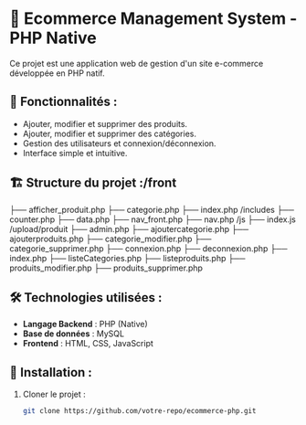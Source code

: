 # 🛒 Ecommerce Management System - PHP Native

Ce projet est une application web de gestion d'un site e-commerce développée en PHP natif.

## 📌 Fonctionnalités :
- Ajouter, modifier et supprimer des produits.
- Ajouter, modifier et supprimer des catégories.
- Gestion des utilisateurs et connexion/déconnexion.
- Interface simple et intuitive.

## 🏗️ Structure du projet :/front
  ├── afficher_produit.php
  ├── categorie.php
  ├── index.php
/includes
  ├── counter.php
  ├── data.php
  ├── nav_front.php
  ├── nav.php
/js
  ├── index.js
/upload/produit
  ├── admin.php
  ├── ajoutercategorie.php
  ├── ajouterproduits.php
  ├── categorie_modifier.php
  ├── categorie_supprimer.php
  ├── connexion.php
  ├── deconnexion.php
  ├── index.php
  ├── listeCategories.php
  ├── listeproduits.php
  ├── produits_modifier.php
  ├── produits_supprimer.php

## 🛠️ Technologies utilisées :
- **Langage Backend** : PHP (Native)
- **Base de données** : MySQL
- **Frontend** : HTML, CSS, JavaScript

## 🚀 Installation :
1. Cloner le projet :
   ```bash
   git clone https://github.com/votre-repo/ecommerce-php.git

